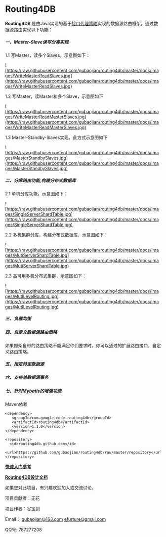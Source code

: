 # Routing4DB


**Routing4DB** 是由Java实现的基于[接口代理策略](http://gubaojian.blog.163.com/blog/static/166179908201332432825361/)实现的数据源路由框架。通过数据源路由实现以下功能：

##### 一、Master-Slave读写分离实现

1.1 写Master，读多个Slaves，示意图如下：

![https://raw.githubusercontent.com/gubaojian/routing4db/master/docs/images/WriteMasterReadSlaves.jpg](https://raw.githubusercontent.com/gubaojian/routing4db/master/docs/images/WriteMasterReadSlaves.jpg)

1.2 写Master，读Master和多个Slave，示意图如下

![https://raw.githubusercontent.com/gubaojian/routing4db/master/docs/images/WriteMasterReadMasterSlaves.jpg](https://raw.githubusercontent.com/gubaojian/routing4db/master/docs/images/WriteMasterReadMasterSlaves.jpg)

 1.3 Master-Standby-Slaves实现，此方式示意图如下
 
![https://raw.githubusercontent.com/gubaojian/routing4db/master/docs/images/MasterStandbySlaves.jpg](https://raw.githubusercontent.com/gubaojian/routing4db/master/docs/images/MasterStandbySlaves.jpg)

##### 二、分库路由功能,构建分布式数据库

2.1 单机分库功能，示意图如下：

![https://raw.githubusercontent.com/gubaojian/routing4db/master/docs/images/SingleServerShardTable.jpg](https://raw.githubusercontent.com/gubaojian/routing4db/master/docs/images/SingleServerShardTable.jpg)

2.2 多机集群分库，构建分布式数据库，示意图如下：

![https://raw.githubusercontent.com/gubaojian/routing4db/master/docs/images/MutiServerShardTable.jpg](https://raw.githubusercontent.com/gubaojian/routing4db/master/docs/images/MutiServerShardTable.jpg)

2.3 高可用多机分布式集群，示意图如下：

![https://raw.githubusercontent.com/gubaojian/routing4db/master/docs/images/MutlLevelRouting.jpg](https://raw.githubusercontent.com/gubaojian/routing4db/master/docs/images/MutlLevelRouting.jpg)

##### 三、负载均衡


##### 四、自定义数据源路由策略

如果框架自带的路由策略不能满足你们要求时，你可以通过的扩展路由接口，自定义路由策略。


##### 五、指定特定数据源


##### 六、支持单数据源事务


##### 七、针对Mybatis的增强功能

Maven依赖

    <dependency>
       <groupId>com.google.code.routing4db</groupId>
	   <artifactId>routing4db</artifactId>
	   <version>1.1.0</version>
    </dependency>

    <repository>
      <id>routing4db.github.com</id>
      <url>https://github.com/gubaojian/routing4db/raw/master/repository</url>
    </repository>



**[快速入门参考](https://github.com/gubaojian/routing4db/raw/master/docs/Routing4DB%E4%BD%BF%E7%94%A8%E6%96%87%E6%A1%A31.1.0.pdf)**

**[Routing4DB设计文档](https://github.com/gubaojian/routing4db/tree/master/docs)**


如果您对此项目，有兴趣欢迎加入或交流讨论。

项目贡献者：无花

项目作者：谷宝剑

Email： gubaojian@163.com efurture@gmail.com

QQ号:  787277208

